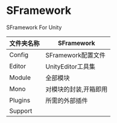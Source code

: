 # SFramework
SFramework For Unity

| 文件夹名称 | SFramework            |
| ---------- | --------------------- |
| Config     | SFramework配置文件    |
| Editor     | UnityEditor工具集     |
| Module     | 全部模块              |
| Mono       | 对模块的封装,开箱即用 |
| Plugins    | 所需的外部插件        |
| Support    |                       |

